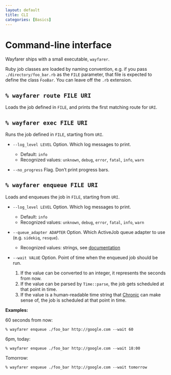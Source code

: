 ```yaml
---
layout: default
title: CLI
categories: [Basics]
---
```


# Command-line interface
Wayfarer ships with a small executable, `wayfarer`.

Ruby job classes are loaded by naming convention, e.g. if you pass `./directory/foo_bar.rb` as the `FILE` parameter, that file is expected to define the class `FooBar`. You can leave off the `.rb` extension.

## `% wayfarer route FILE URI`
Loads the job defined in `FILE`, and prints the first matching route for `URI`.

## `% wayfarer exec FILE URI`
Runs the job defined in `FILE`, starting from `URI`.

* `--log_level LEVEL`
  Option. Which log messages to print.

  * Default: `info`
  * Recognized values: `unknown`, `debug`, `error`, `fatal`, `info`, `warn`

* `--no_progress`
  Flag. Don’t print progress bars.

## `% wayfarer enqueue FILE URI`
Loads and enqueues the job in `FILE`, starting from `URI`.

* `--log_level LEVEL`
  Option. Which log messages to print.

  * Default: `info`
  * Recognized values: `unknown`, `debug`, `error`, `fatal`, `info`, `warn`

* `--queue_adapter ADAPTER`
  Option. Which ActiveJob queue adapter to use (e.g. `sidekiq`, `resque`).
  * Recognized values: strings, see [documentation](http://api.rubyonrails.org/)

* `--wait VALUE`
  Option. Point of time when the enqueued job should be run.

    1. If the value can be converted to an integer, it represents the seconds from now.
    2. If the value can be parsed by `Time::parse`, the job gets scheduled at that point in time.
    3. If the value is a human-readable time string that [Chronic](https://github.com/mojombo/chronic) can make sense of, the job is scheduled at that point in time.

__Examples:__

60 seconds from now:

```
% wayfarer enqueue ./foo_bar http://google.com --wait 60
```

6pm, today:

```
% wayfarer enqueue ./foo_bar http://google.com --wait 18:00
```

Tomorrow:

```
% wayfarer enqueue ./foo_bar http://google.com --wait tomorrow
```
